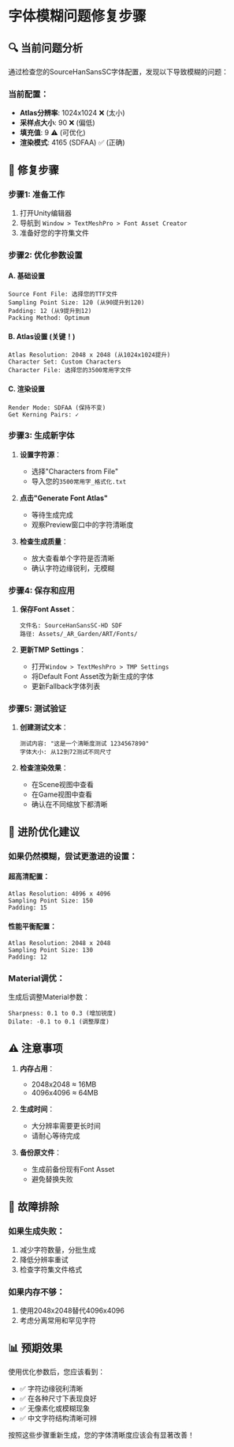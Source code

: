 # 字体模糊问题修复步骤

## 🔍 当前问题分析

通过检查您的SourceHanSansSC字体配置，发现以下导致模糊的问题：

### 当前配置：
- **Atlas分辨率**: 1024x1024 ❌ (太小)
- **采样点大小**: 90 ❌ (偏低)
- **填充值**: 9 ⚠️ (可优化)
- **渲染模式**: 4165 (SDFAA) ✅ (正确)

## 🚀 修复步骤

### 步骤1: 准备工作
1. 打开Unity编辑器
2. 导航到 `Window > TextMeshPro > Font Asset Creator`
3. 准备好您的字符集文件

### 步骤2: 优化参数设置

#### A. 基础设置
```
Source Font File: 选择您的TTF文件
Sampling Point Size: 120 (从90提升到120)
Padding: 12 (从9提升到12)
Packing Method: Optimum
```

#### B. Atlas设置 (关键！)
```
Atlas Resolution: 2048 x 2048 (从1024x1024提升)
Character Set: Custom Characters
Character File: 选择您的3500常用字文件
```

#### C. 渲染设置
```
Render Mode: SDFAA (保持不变)
Get Kerning Pairs: ✓
```

### 步骤3: 生成新字体

1. **设置字符源**：
   - 选择"Characters from File"
   - 导入您的`3500常用字_格式化.txt`

2. **点击"Generate Font Atlas"**
   - 等待生成完成
   - 观察Preview窗口中的字符清晰度

3. **检查生成质量**：
   - 放大查看单个字符是否清晰
   - 确认字符边缘锐利，无模糊

### 步骤4: 保存和应用

1. **保存Font Asset**：
   ```
   文件名: SourceHanSansSC-HD SDF
   路径: Assets/_AR_Garden/ART/Fonts/
   ```

2. **更新TMP Settings**：
   - 打开`Window > TextMeshPro > TMP Settings`
   - 将Default Font Asset改为新生成的字体
   - 更新Fallback字体列表

### 步骤5: 测试验证

1. **创建测试文本**：
   ```
   测试内容: "这是一个清晰度测试 1234567890"
   字体大小: 从12到72测试不同尺寸
   ```

2. **检查渲染效果**：
   - 在Scene视图中查看
   - 在Game视图中查看
   - 确认在不同缩放下都清晰

## 🎯 进阶优化建议

### 如果仍然模糊，尝试更激进的设置：

#### 超高清配置：
```
Atlas Resolution: 4096 x 4096
Sampling Point Size: 150
Padding: 15
```

#### 性能平衡配置：
```
Atlas Resolution: 2048 x 2048  
Sampling Point Size: 130
Padding: 12
```

### Material调优：

生成后调整Material参数：
```
Sharpness: 0.1 to 0.3 (增加锐度)
Dilate: -0.1 to 0.1 (调整厚度)
```

## ⚠️ 注意事项

1. **内存占用**：
   - 2048x2048 ≈ 16MB
   - 4096x4096 ≈ 64MB
   
2. **生成时间**：
   - 大分辨率需要更长时间
   - 请耐心等待完成

3. **备份原文件**：
   - 生成前备份现有Font Asset
   - 避免替换失败

## 🔧 故障排除

### 如果生成失败：
1. 减少字符数量，分批生成
2. 降低分辨率重试
3. 检查字符集文件格式

### 如果内存不够：
1. 使用2048x2048替代4096x4096
2. 考虑分离常用和罕见字符

## 📊 预期效果

使用优化参数后，您应该看到：
- ✅ 字符边缘锐利清晰
- ✅ 在各种尺寸下表现良好
- ✅ 无像素化或模糊现象
- ✅ 中文字符结构清晰可辨

按照这些步骤重新生成，您的字体清晰度应该会有显著改善！ 